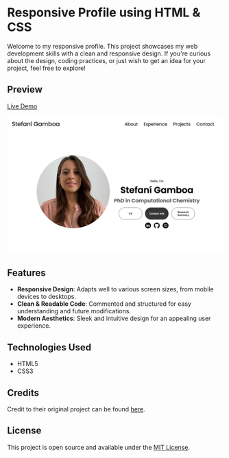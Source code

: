 # Responsive Profile using HTML & CSS

Welcome to my responsive profile. This project showcases my web development skills with a clean and responsive design. If you're curious about the design, coding practices, or just wish to get an idea for your project, feel free to explore!

## Preview

[Live Demo](https://stefani-gamboa-portfolio.netlify.app/)

![Profile Screenshot](./assets/Screenshot_1.png)

## Features

- **Responsive Design**: Adapts well to various screen sizes, from mobile devices to desktops.
- **Clean & Readable Code**: Commented and structured for easy understanding and future modifications.
- **Modern Aesthetics**: Sleek and intuitive design for an appealing user experience.

## Technologies Used

- HTML5
- CSS3

## Credits

Credit to their original project can be found [here](https://github.com/Ade-mir).

## License

This project is open source and available under the [MIT License](LICENSE).